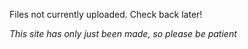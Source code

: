 Files not currently uploaded. Check back later!

<i>This site has only just been made, so please be patient</i>
